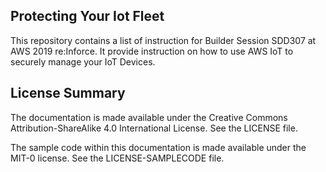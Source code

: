## Protecting Your Iot Fleet

This repository contains a list of instruction for Builder Session SDD307 at AWS 2019 re:Inforce. It provide instruction on how to use AWS IoT to securely manage your IoT Devices. 

## License Summary

The documentation is made available under the Creative Commons Attribution-ShareAlike 4.0 International License. See the LICENSE file.

The sample code within this documentation is made available under the MIT-0 license. See the LICENSE-SAMPLECODE file.
